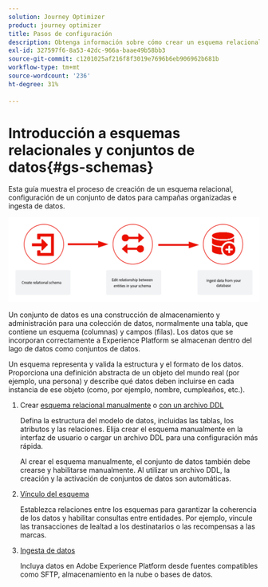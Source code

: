 ```yaml
---
solution: Journey Optimizer
product: journey optimizer
title: Pasos de configuración
description: Obtenga información sobre cómo crear un esquema relacional en Adobe Experience Platform cargando un DDL
exl-id: 327597f6-8a53-42dc-966a-baae49b58bb3
source-git-commit: c1201025af216f8f3019e7696b6eb906962b681b
workflow-type: tm+mt
source-wordcount: '236'
ht-degree: 31%

---
```



# Introducción a esquemas relacionales y conjuntos de datos{#gs-schemas}

Esta guía muestra el proceso de creación de un esquema relacional, configuración de un conjunto de datos para campañas organizadas e ingesta de datos.

![](assets/do-not-localize/schema_admin.png)

Un conjunto de datos es una construcción de almacenamiento y administración para una colección de datos, normalmente una tabla, que contiene un esquema (columnas) y campos (filas). Los datos que se incorporan correctamente a Experience Platform se almacenan dentro del lago de datos como conjuntos de datos.

Un esquema representa y valida la estructura y el formato de los datos. Proporciona una definición abstracta de un objeto del mundo real (por ejemplo, una persona) y describe qué datos deben incluirse en cada instancia de ese objeto (como, por ejemplo, nombre, cumpleaños, etc.).


1. Crear [esquema relacional manualmente](manual-schema.md) o [con un archivo DDL](file-upload-schema.md)

   Defina la estructura del modelo de datos, incluidas las tablas, los atributos y las relaciones. Elija crear el esquema manualmente en la interfaz de usuario o cargar un archivo DDL para una configuración más rápida.

   Al crear el esquema manualmente, el conjunto de datos también debe crearse y habilitarse manualmente. Al utilizar un archivo DDL, la creación y la activación de conjuntos de datos son automáticas.

1. [Vínculo del esquema](file-upload-schema.md)

   Establezca relaciones entre los esquemas para garantizar la coherencia de los datos y habilitar consultas entre entidades. Por ejemplo, vincule las transacciones de lealtad a los destinatarios o las recompensas a las marcas.

1. [Ingesta de datos](ingest-data.md)

   Incluya datos en Adobe Experience Platform desde fuentes compatibles como SFTP, almacenamiento en la nube o bases de datos.

